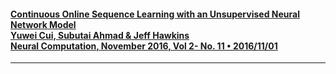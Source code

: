#### [Continuous Online Sequence Learning with an Unsupervised Neural Network Model <br> Yuwei Cui, Subutai Ahmad & Jeff Hawkins <br> Neural Computation, November 2016, Vol 2- No. 11 • 2016/11/01][8]
--------------------------------------------------------------------------------

[8]: http://www.mitpressjournals.org/doi/abs/10.1162/neco_a_00893#.wcej8ueri18
